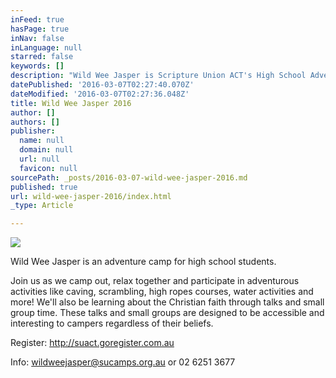 ```yaml
---
inFeed: true
hasPage: true
inNav: false
inLanguage: null
starred: false
keywords: []
description: "Wild Wee Jasper is Scripture Union ACT's High School Adventure Camp for students in years 7-12 running from the 10th April - 16th April 2016"
datePublished: '2016-03-07T02:27:40.070Z'
dateModified: '2016-03-07T02:27:36.048Z'
title: Wild Wee Jasper 2016
author: []
authors: []
publisher:
  name: null
  domain: null
  url: null
  favicon: null
sourcePath: _posts/2016-03-07-wild-wee-jasper-2016.md
published: true
url: wild-wee-jasper-2016/index.html
_type: Article

---
```

![](https://the-grid-user-content.s3-us-west-2.amazonaws.com/b117fe5c-b3eb-47f4-adc4-abd4ef06c3ca.png)

Wild Wee Jasper
is an adventure
camp for high
school students. 

Join us as we
camp out, relax together and participate
in adventurous activities like
caving, scrambling, high ropes
courses, water activities and more!
We'll also be learning about the
Christian faith through talks and
small group time. These talks
and small groups are designed to
be accessible and interesting to
campers regardless of their beliefs. 

Register: http://suact.goregister.com.au 

Info: wildweejasper@sucamps.org.au or 02
6251 3677